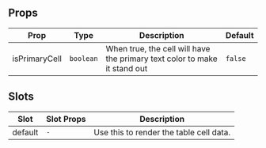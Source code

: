 <!-- This file is automatically generated, do not edit manually. -->

## Props

| Prop | Type | Description | Default |
| ---- | ---- | ----------- | ------- |
| isPrimaryCell | `boolean` | When true, the cell will have the primary text color to make it stand out | `false` |


## Slots

| Slot | Slot Props | Description |
| --------- | ---- | ----------- |
| default | `-` | Use this to render the table cell data. |

